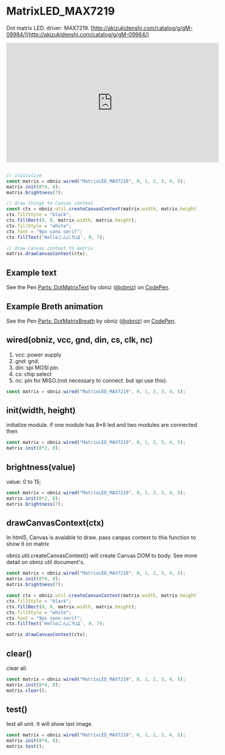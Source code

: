 # MatrixLED_MAX7219
Dot matrix LED. driver: MAX7219.
[http://akizukidenshi.com/catalog/g/gM-09984/](http://akizukidenshi.com/catalog/g/gM-09984/)

<iframe width="560" height="315" src="https://www.youtube.com/embed/5teMmFK1_FY" frameborder="0" allow="autoplay; encrypted-media" allowfullscreen></iframe>

```Javascript

// initialize
const matrix = obniz.wired("MatrixLED_MAX7219", 0, 1, 2, 3, 4, 5);
matrix.init(8*4, 8);
matrix.brightness(7);

// draw things to Canvas context
const ctx = obniz.util.createCanvasContext(matrix.width, matrix.height);
ctx.fillStyle = "black";
ctx.fillRect(0, 0, matrix.width, matrix.height);
ctx.fillStyle = "white";
ctx.font = "9px sans-serif";
ctx.fillText('Helloこんにちは', 0, 7);

// draw canvas context to matrix
matrix.drawCanvasContext(ctx);
```

## Example text

<p data-height="300" data-theme-id="32184" data-slug-hash="bLBJxe" data-default-tab="js,result" data-user="obniz" data-embed-version="2" data-pen-title="Parts: DotMatrixText" class="codepen">See the Pen <a href="https://codepen.io/obniz/pen/bLBJxe/">Parts: DotMatrixText</a> by obniz (<a href="https://codepen.io/obniz">@obniz</a>) on <a href="https://codepen.io">CodePen</a>.</p>
<script async src="https://production-assets.codepen.io/assets/embed/ei.js"></script>

## Example Breth animation

<p data-height="300" data-theme-id="32184" data-slug-hash="GQNamj" data-default-tab="js,result" data-user="obniz" data-embed-version="2" data-pen-title="Parts: DotMatrixBreath" class="codepen">See the Pen <a href="https://codepen.io/obniz/pen/GQNamj/">Parts: DotMatrixBreath</a> by obniz (<a href="https://codepen.io/obniz">@obniz</a>) on <a href="https://codepen.io">CodePen</a>.</p>
<script async src="https://production-assets.codepen.io/assets/embed/ei.js"></script>

## wired(obniz, vcc, gnd, din, cs, clk, nc)

1. vcc: power supply
2. gnd: gnd.
3. din: spi MOSI pin.
4. cs: chip select
5. nc: pin for MISO.(not necessary to connect. but spi use this).
 
```Javascript
const matrix = obniz.wired("MatrixLED_MAX7219", 0, 1, 2, 3, 4, 5);
```

## init(width, height)
initialize module.
if one module has 8*8 led and two modules are connected then
```Javascript
const matrix = obniz.wired("MatrixLED_MAX7219", 0, 1, 2, 3, 4, 5);
matrix.init(8*2, 8);
```

## brightness(value)
value: 0 to 15;

```Javascript
const matrix = obniz.wired("MatrixLED_MAX7219", 0, 1, 2, 3, 4, 5);
matrix.init(8*2, 8);
matrix.brightness(7);
```

## drawCanvasContext(ctx)
In html5, Canvas is avaiable to draw.
pass canpas context to this function to show it on matrix

obniz.util.createCanvasContext() will create Canvas DOM to body.
See more detail on obniz util document's.

```Javascript
const matrix = obniz.wired("MatrixLED_MAX7219", 0, 1, 2, 3, 4, 5);
matrix.init(8*4, 8);
matrix.brightness(7);

const ctx = obniz.util.createCanvasContext(matrix.width, matrix.height);
ctx.fillStyle = "black";
ctx.fillRect(0, 0, matrix.width, matrix.height);
ctx.fillStyle = "white";
ctx.font = "9px sans-serif";
ctx.fillText('Helloこんにちは', 0, 7);

matrix.drawCanvasContext(ctx);
```

## clear()
clear all.

```Javascript
const matrix = obniz.wired("MatrixLED_MAX7219", 0, 1, 2, 3, 4, 5);
matrix.init(8*4, 8);
matrix.clear();
```

## test()
test all unit.
It will show last image.

```Javascript
const matrix = obniz.wired("MatrixLED_MAX7219", 0, 1, 2, 3, 4, 5);
matrix.init(8*4, 8);
matrix.test();
```
